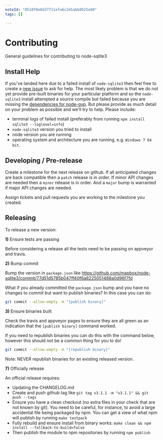 ```yaml
---
noteId: "0510f0e0d37711efa6c2d1abb9925e08"
tags: []

---
```


# Contributing

General guidelines for contributing to node-sqlite3

## Install Help

If you've landed here due to a failed install of `node-sqlite3` then feel free to create a [new issue](https://github.com/mapbox/node-sqlite3/issues/new) to ask for help. The most likely problem is that we do not yet provide pre-built binaries for your particular platform and so the `node-sqlite3` install attempted a source compile but failed because you are missing the [dependencies for node-gyp](https://github.com/TooTallNate/node-gyp#installation). But please provide as much detail on your problem as possible and we'll try to help. Please include:
 - terminal logs of failed install (preferably from running `npm install sqlite3 --loglevel=info`)
 - `node-sqlite3` version you tried to install
 - node version you are running
 - operating system and architecture you are running, e.g. `Windows 7 64 bit`.

## Developing / Pre-release

Create a milestone for the next release on github. If all anticipated changes are back compatible then a `patch` release is in order. If minor API changes are needed then a `minor` release is in order. And a `major` bump is warranted if major API changes are needed.

Assign tickets and pull requests you are working to the milestone you created.

## Releasing

To release a new version:

**1)** Ensure tests are passing

Before considering a release all the tests need to be passing on appveyor and travis.

**2)** Bump commit

Bump the version in `package.json` like https://github.com/mapbox/node-sqlite3/commit/77d51d5785b047ff40f6a8225051488a0d96f7fd

What if you already committed the `package.json` bump and you have no changes to commit but want to publish binaries? In this case you can do:

```sh
git commit --allow-empty -m "[publish binary]"
```

**3)** Ensure binaries built

Check the travis and appveyor pages to ensure they are all green as an indication that the `[publish binary]` command worked.

If you need to republish binaries you can do this with the command below, however this should not be a common thing for you to do!

```sh
git commit --allow-empty -m "[republish binary]"
```

Note: NEVER republish binaries for an existing released version.

**7)** Officially release

An official release requires:

 - Updating the CHANGELOG.md
 - Create and push github tag like `git tag v3.1.1 -m "v3.1.1" && git push --tags`
 - Ensure you have a clean checkout (no extra files in your check that are not known by git). You need to be careful, for instance, to avoid a large accidental file being packaged by npm. You can get a view of what npm will publish by running `make testpack`
 - Fully rebuild and ensure install from binary works: `make clean && npm install --fallback-to-build=false`
 - Then publish the module to npm repositories by running `npm publish`
